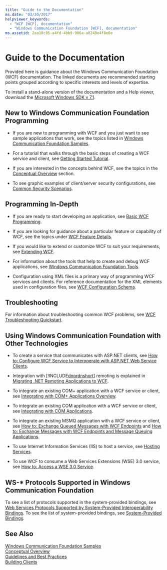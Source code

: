 ```yaml
---
title: "Guide to the Documentation"
ms.date: "03/30/2017"
helpviewer_keywords: 
  - "WCF [WCF], documentation"
  - "Windows Communication Foundation [WCF], documentation"
ms.assetid: 2aa18c85-a4fd-4bb9-986a-a8249e4f8e0e
---
```

# Guide to the Documentation
Provided here is guidance about the Windows Communication Foundation (WCF) documentation. The linked documents are recommended starting points grouped according to specific interests and levels of expertise.  
  
 To install a stand-alone version of the documentation and a Help viewer, download the [Microsoft Windows SDK v 7.1](https://go.microsoft.com/fwlink/?LinkID=194146&clcid=0x409).  
  
## New to Windows Communication Foundation Programming  
  
-   If you are new to programming with WCF and you just want to see sample applications that work, see the topics listed in [Windows Communication Foundation Samples](../../../docs/framework/wcf/samples/index.md).  
  
-   For a tutorial that walks through the basic steps of creating a WCF service and client, see [Getting Started Tutorial](../../../docs/framework/wcf/getting-started-tutorial.md).  
  
-   If you are interested in the concepts behind WCF, see the topics in the [Conceptual Overview](../../../docs/framework/wcf/conceptual-overview.md) section.  
  
-   To see graphic examples of client/server security configurations, see [Common Security Scenarios](../../../docs/framework/wcf/feature-details/common-security-scenarios.md).  
  
## Programming In-Depth  
  
-   If you are ready to start developing an application, see [Basic WCF Programming](../../../docs/framework/wcf/basic-wcf-programming.md).  
  
-   If you are looking for guidance about a particular feature or capability of WCF, see the topics under [WCF Feature Details](../../../docs/framework/wcf/feature-details/index.md).  
  
-   If you would like to extend or customize WCF to suit your requirements, see [Extending WCF](../../../docs/framework/wcf/extending/index.md).  
  
-   For information about the tools that help to create and debug WCF applications, see [Windows Communication Foundation Tools](../../../docs/framework/wcf/tools.md).  
  
-   Configuration using XML files is a primary way of programming WCF services and clients. For reference documentation for the XML elements used in configuration files, see [WCF Configuration Schema](../../../docs/framework/configure-apps/file-schema/wcf/index.md).  
  
## Troubleshooting  
 For information about troubleshooting common WCF problems, see [WCF Troubleshooting Quickstart](../../../docs/framework/wcf/wcf-troubleshooting-quickstart.md).  
  
## Using Windows Communication Foundation with Other Technologies  
  
-   To create a service that communicates with ASP.NET clients, see [How to: Configure WCF Service to Interoperate with ASP.NET Web Service Clients](../../../docs/framework/wcf/feature-details/config-wcf-service-with-aspnet-web-service.md).  
  
-   Integration with [!INCLUDE[dnprdnshort](../../../includes/dnprdnshort-md.md)] remoting is explained in [Migrating .NET Remoting Applications to WCF](../../../docs/framework/wcf/feature-details/migrating-net-remoting-applications-to-wcf.md).  
  
-   To integrate an existing COM+ application with a WCF service or client, see [Integrating with COM+ Applications Overview](../../../docs/framework/wcf/feature-details/integrating-with-com-plus-applications-overview.md).  
  
-   To integrate an existing COM application with a WCF service or client, see [Integrating with COM Applications](../../../docs/framework/wcf/feature-details/integrating-with-com-applications.md).  
  
-   To integrate an existing MSMQ application with a WCF service or client, see [How to: Exchange Queued Messages with WCF Endpoints](../../../docs/framework/wcf/feature-details/how-to-exchange-queued-messages-with-wcf-endpoints.md) and [How to: Exchange Messages with WCF Endpoints and Message Queuing Applications](../../../docs/framework/wcf/feature-details/how-to-exchange-messages-with-wcf-endpoints-and-message-queuing-applications.md).  
  
-   To use Internet Information Services (IIS) to host a service, see [Hosting Services](../../../docs/framework/wcf/hosting-services.md).  
  
-   To use WCF to consume a Web Services Extensions (WSE) 3.0 service, see [How to: Access a WSE 3.0 Service](../../../docs/framework/wcf/feature-details/how-to-access-a-wse-3-0-service-with-a-wcf-client.md).  
  
## WS-* Protocols Supported in Windows Communication Foundation  
 To see a list of protocols supported in the system-provided bindings, see [Web Services Protocols Supported by System-Provided Interoperability Bindings](../../../docs/framework/wcf/feature-details/web-services-protocols-supported-by-system-provided-interoperability-bindings.md). To see the list of system-provided bindings, see [System-Provided Bindings](../../../docs/framework/wcf/system-provided-bindings.md).  
  
## See Also  
 [Windows Communication Foundation Samples](../../../docs/framework/wcf/samples/index.md)  
 [Conceptual Overview](../../../docs/framework/wcf/conceptual-overview.md)  
 [Guidelines and Best Practices](../../../docs/framework/wcf/guidelines-and-best-practices.md)  
 [Building Clients](../../../docs/framework/wcf/building-clients.md)

